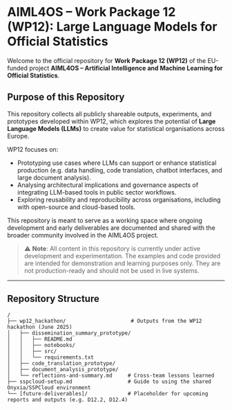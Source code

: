 # AIML4OS – Work Package 12 (WP12): Large Language Models for Official Statistics

Welcome to the official repository for **Work Package 12 (WP12)** of the EU-funded project **AIML4OS – Artificial Intelligence and Machine Learning for Official Statistics**.

## Purpose of this Repository

This repository collects all publicly shareable outputs, experiments, and prototypes developed within WP12, which explores the potential of **Large Language Models (LLMs)** to create value for statistical organisations across Europe.

WP12 focuses on:
- Prototyping use cases where LLMs can support or enhance statistical production (e.g. data handling, code translation, chatbot interfaces, and large document analysis).
- Analysing architectural implications and governance aspects of integrating LLM-based tools in public sector workflows.
- Exploring reusability and reproducibility across organisations, including with open-source and cloud-based tools.

This repository is meant to serve as a working space where ongoing development and early deliverables are documented and shared with the broader community involved in the AIML4OS project.

> ⚠️ **Note**: All content in this repository is currently under active development and experimentation. The examples and code provided are intended for demonstration and learning purposes only. They are not production-ready and should not be used in live systems.

---

## Repository Structure

```plaintext
/
├── wp12_hackathon/                     # Outputs from the WP12 hackathon (June 2025)
│   ├── dissemination_summary_prototype/
│   │   ├── README.md
│   │   ├── notebooks/
│   │   ├── src/
│   │   └── requirements.txt
│   ├── code_translation_prototype/
│   ├── document_analysis_prototype/
│   └── reflections-and-summary.md     # Cross-team lessons learned
├── sspcloud-setup.md                  # Guide to using the shared Onyxia/SSPCloud environment
└── [future-deliverables]/             # Placeholder for upcoming reports and outputs (e.g. D12.2, D12.4)
